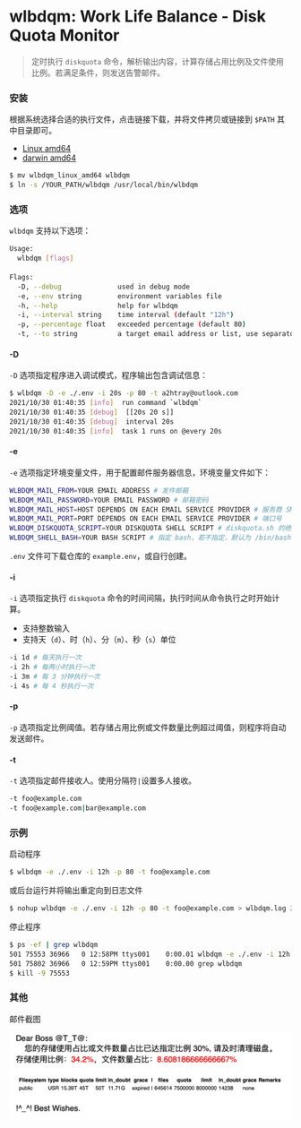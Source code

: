 wlbdqm: Work Life Balance - Disk Quota Monitor
======================

> 定时执行 `diskquota` 命令，解析输出内容，计算存储占用比例及文件使用比例。若满足条件，则发送告警邮件。

### 安装

根据系统选择合适的执行文件，点击链接下载，并将文件拷贝或链接到 `$PATH` 其中目录即可。

* [Linux amd64](https://raw.githubusercontent.com/a2htray/wlbdqm/main/bin/wlbdqm_linux_amd64)
* [darwin amd64](https://raw.githubusercontent.com/a2htray/wlbdqm/main/bin/wlbdqm_darwin_amd64)

```bash
$ mv wlbdqm_linux_amd64 wlbdqm
$ ln -s /YOUR_PATH/wlbdqm /usr/local/bin/wlbdqm
```

### 选项

`wlbdqm` 支持以下选项：

```bash
Usage:
  wlbdqm [flags]

Flags:
  -D, --debug              used in debug mode
  -e, --env string         environment variables file
  -h, --help               help for wlbdqm
  -i, --interval string    time interval (default "12h")
  -p, --percentage float   exceeded percentage (default 80)
  -t, --to string          a target email address or list, use separator "|" (default "a2htray@outlook.com")
```

#### -D

`-D` 选项指定程序进入调试模式，程序输出包含调试信息：

```bash
$ wlbdqm -D -e ./.env -i 20s -p 80 -t a2htray@outlook.com
2021/10/30 01:40:35 [info]  run command `wlbdqm`
2021/10/30 01:40:35 [debug]  [[20s 20 s]]
2021/10/30 01:40:35 [debug]  interval 20s
2021/10/30 01:40:35 [info]  task 1 runs on @every 20s
```

#### -e

`-e` 选项指定环境变量文件，用于配置邮件服务器信息，环境变量文件如下：

```bash
WLBDQM_MAIL_FROM=YOUR EMAIL ADDRESS # 发件邮箱
WLBDQM_MAIL_PASSWORD=YOUR EMAIL PASSWORD # 邮箱密码
WLBDQM_MAIL_HOST=HOST DEPENDS ON EACH EMAIL SERVICE PROVIDER # 服务商 SMTP 地址
WLBDQM_MAIL_PORT=PORT DEPENDS ON EACH EMAIL SERVICE PROVIDER # 端口号
WLBDQM_DISKQUOTA_SCRIPT=YOUR DISKQUOTA SHELL SCRIPT # diskquota.sh 的绝对路径
WLBDQM_SHELL_BASH=YOUR BASH SCRIPT # 指定 bash，若不指定，默认为 /bin/bash
```

`.env` 文件可下载仓库的 `example.env`，或自行创建。

#### -i

`-i` 选项指定执行 `diskquota` 命令的时间间隔，执行时间从命令执行之时开始计算。

* 支持整数输入
* 支持天（`d`）、时（`h`）、分（`m`）、秒（`s`）单位

```bash
-i 1d # 每天执行一次
-i 2h # 每两小时执行一次
-i 3m # 每 3 分钟执行一次
-i 4s # 每 4 秒执行一次
```

#### -p

`-p` 选项指定比例阈值。若存储占用比例或文件数量比例超过阈值，则程序将自动发送邮件。

#### -t

`-t` 选项指定邮件接收人。使用分隔符`|`设置多人接收。

```bash
-t foo@example.com
-t foo@example.com|bar@example.com
```

### 示例

启动程序

```bash
$ wlbdqm -e ./.env -i 12h -p 80 -t foo@example.com
```

或后台运行并将输出重定向到日志文件

```bash
$ nohup wlbdqm -e ./.env -i 12h -p 80 -t foo@example.com > wlbdqm.log 2>&1 &
```

停止程序

```bash
$ ps -ef | grep wlbdqm
501 75553 36966   0 12:58PM ttys001    0:00.01 wlbdqm -e ./.env -i 12h -p 80 -t foo@example.com
501 75802 36966   0 12:59PM ttys001    0:00.00 grep wlbdqm
$ kill -9 75553
```

### 其他

邮件截图

![](./assets/screenshots/screenshot1.png)